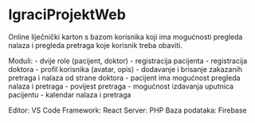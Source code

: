 # IgraciProjektWeb

Online liječnički karton s bazom korisnika koji ima mogućnosti pregleda nalaza i pregleda pretraga koje korisnik treba obaviti.

Moduli: - dvije role (pacijent, doktor)
        - registracija pacijenta
        - registracija doktora
        - profil korisnika (avatar, opis)
        - dodavanje i brisanje zakazanih pretraga i nalaza od strane doktora
        - pacijent ima mogućnost pregleda nalaza i pretraga
        - povijest pretraga
        - mogućnost izdavanja uputnica pacijentu
        - kalendar nalaza i pretraga


Editor: VS Code
Framework: React
Server: PHP
Baza podataka: Firebase